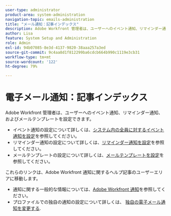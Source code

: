 ```yaml
---
user-type: administrator
product-area: system-administration
navigation-topic: emails-administration
title: "メール通知：記事インデックス"
description: Adobe Workfront 管理者は、ユーザーへのイベント通知、リマインダー通知、およびメールテンプレートを設定できます。
author: Lisa
feature: System Setup and Administration
role: Admin
exl-id: 94b07085-8e3d-4137-9820-38aaa257a3ed
source-git-commit: 9c4aa8d1f812299ba6cdcb664b990c1119e3cb31
workflow-type: tm+mt
source-wordcount: '122'
ht-degree: 79%

---
```


# 電子メール通知：記事インデックス

<!-- Audited: 1/2024 -->

Adobe Workfront 管理者は、ユーザーへのイベント通知、リマインダー通知、およびメールテンプレートを設定できます。

* イベント通知の設定について詳しくは、[システム内の全員に対するイベント通知を設定](../../../administration-and-setup/manage-workfront/emails/configure-event-notifications-for-everyone-in-the-system.md)を参照してください。
* リマインダー通知の設定について詳しくは、[リマインダー通知を設定](../../../administration-and-setup/manage-workfront/emails/set-up-reminder-notifications.md)を参照してください。
* メールテンプレートの設定について詳しくは、[メールテンプレートを設定](../../../administration-and-setup/manage-workfront/emails/configure-email-templates.md)を参照してください。

これらのリンクは、Adobe Workfront 通知に関するヘルプ記事のユーザーエリアに移動します。

* 通知に関する一般的な情報については、[Adobe Workfront 通知](/help/quicksilver/workfront-basics/using-notifications/event-notifications.md)を参照してください。
* プロファイルでの独自の通知の設定について詳しくは、 [独自の電子メール通知を変更する](/help/quicksilver/workfront-basics/using-notifications/activate-or-deactivate-your-own-event-notifications.md).
